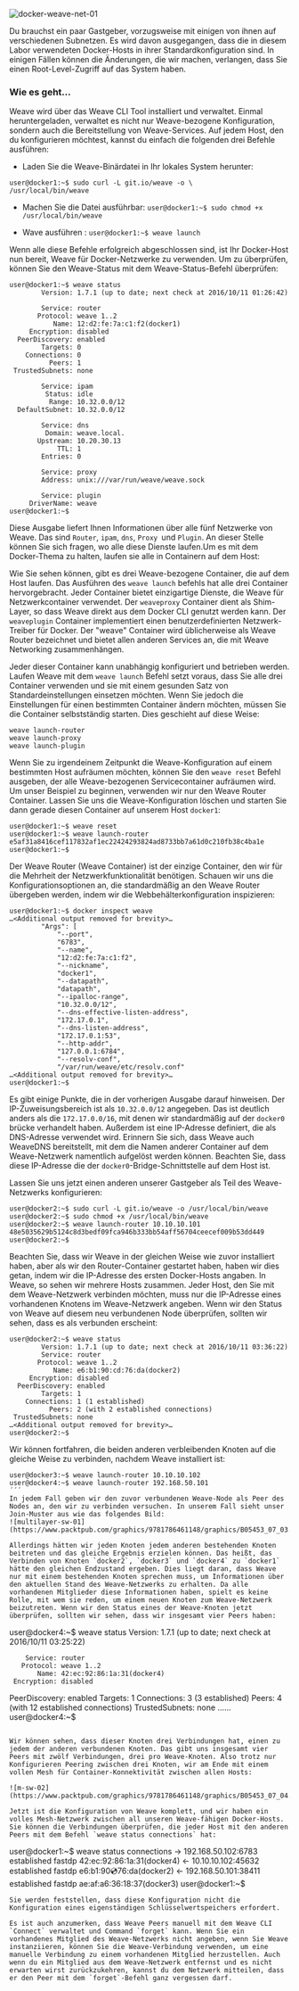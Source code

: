 ![docker-weave-net-01](https://www.packtpub.com/graphics/9781786461148/graphics/B05453_07_01.jpg)

Du brauchst ein paar Gastgeber, vorzugsweise mit einigen von ihnen auf verschiedenen Subnetzen. Es wird davon ausgegangen, dass die in diesem Labor verwendeten Docker-Hosts in ihrer Standardkonfiguration sind. In einigen Fällen können die Änderungen, die wir machen, verlangen, dass Sie einen Root-Level-Zugriff auf das System haben.

### Wie es geht…

Weave wird über das Weave CLI Tool installiert und verwaltet. Einmal heruntergeladen, verwaltet es nicht nur Weave-bezogene Konfiguration, sondern auch die Bereitstellung von Weave-Services. Auf jedem Host, den du konfigurieren möchtest, kannst du einfach die folgenden drei Befehle ausführen:

* Laden Sie die Weave-Binärdatei in Ihr lokales System herunter:
```
user@docker1:~$ sudo curl -L git.io/weave -o \
/usr/local/bin/weave
```

* Machen Sie die Datei ausführbar:
`user@docker1:~$ sudo chmod +x /usr/local/bin/weave`

* Wave ausführen :
`user@docker1:~$ weave launch`

Wenn alle diese Befehle erfolgreich abgeschlossen sind, ist Ihr Docker-Host nun bereit, Weave für Docker-Netzwerke zu verwenden. Um zu überprüfen, können Sie den Weave-Status mit dem Weave-Status-Befehl überprüfen:


``` 
user@docker1:~$ weave status
        Version: 1.7.1 (up to date; next check at 2016/10/11 01:26:42)

        Service: router
       Protocol: weave 1..2
           Name: 12:d2:fe:7a:c1:f2(docker1)
     Encryption: disabled
  PeerDiscovery: enabled
        Targets: 0
    Connections: 0
          Peers: 1
 TrustedSubnets: none

        Service: ipam
         Status: idle
          Range: 10.32.0.0/12
  DefaultSubnet: 10.32.0.0/12

        Service: dns
         Domain: weave.local.
       Upstream: 10.20.30.13
            TTL: 1
        Entries: 0

        Service: proxy
        Address: unix:///var/run/weave/weave.sock

        Service: plugin
     DriverName: weave
user@docker1:~$ 
```

Diese Ausgabe liefert Ihnen Informationen über alle fünf Netzwerke von Weave. Das sind `Router`, `ipam`, `dns`, `Proxy `und `Plugin`. An dieser Stelle können Sie sich fragen, wo alle diese Dienste laufen.Um es mit dem Docker-Thema zu halten, laufen sie alle in Containern auf dem Host:

Wie Sie sehen können, gibt es drei Weave-bezogene Container, die auf dem Host laufen. Das Ausführen des `weave launch` befehls hat alle drei Container hervorgebracht. Jeder Container bietet einzigartige Dienste, die Weave für Netzwerkcontainer verwendet. Der `weaveproxy` Container dient als Shim-Layer, so dass Weave direkt aus dem Docker CLI genutzt werden kann. Der `weaveplugin` Container implementiert einen benutzerdefinierten Netzwerk-Treiber für Docker. Der "weave" Container wird üblicherweise als Weave Router bezeichnet und bietet allen anderen Services an, die mit Weave Networking zusammenhängen.

Jeder dieser Container kann unabhängig konfiguriert und betrieben werden. Laufen Weave mit dem `weave launch` Befehl setzt voraus, dass Sie alle drei Container verwenden und sie mit einem gesunden Satz von Standardeinstellungen einsetzen möchten. Wenn Sie jedoch die Einstellungen für einen bestimmten Container ändern möchten, müssen Sie die Container selbstständig starten. Dies geschieht auf diese Weise:
```
weave launch-router
weave launch-proxy
weave launch-plugin
```

Wenn Sie zu irgendeinem Zeitpunkt die Weave-Konfiguration auf einem bestimmten Host aufräumen möchten, können Sie den `weave reset` Befehl ausgeben, der alle Weave-bezogenen Servicecontainer aufräumen wird. Um unser Beispiel zu beginnen, verwenden wir nur den Weave Router Container. Lassen Sie uns die Weave-Konfiguration löschen und starten Sie dann gerade diesen Container auf unserem Host `docker1`:
```
user@docker1:~$ weave reset
user@docker1:~$ weave launch-router
e5af31a8416cef117832af1ec22424293824ad8733bb7a61d0c210fb38c4ba1e
user@docker1:~$
```
Der Weave Router (Weave Container) ist der einzige Container, den wir für die Mehrheit der Netzwerkfunktionalität benötigen. Schauen wir uns die Konfigurationsoptionen an, die standardmäßig an den Weave Router übergeben werden, indem wir die Webbehälterkonfiguration inspizieren:
```
user@docker1:~$ docker inspect weave
…<Additional output removed for brevity>…
        "Args": [
            "--port",
            "6783",
            "--name",
            "12:d2:fe:7a:c1:f2",
            "--nickname",
            "docker1",
            "--datapath",
            "datapath",
            "--ipalloc-range",
            "10.32.0.0/12",
            "--dns-effective-listen-address",
            "172.17.0.1",
            "--dns-listen-address",
            "172.17.0.1:53",
            "--http-addr",
            "127.0.0.1:6784",
            "--resolv-conf",
            "/var/run/weave/etc/resolv.conf" 
…<Additional output removed for brevity>… 
user@docker1:~$
```
Es gibt einige Punkte, die in der vorherigen Ausgabe darauf hinweisen. Der IP-Zuweisungsbereich ist als `10.32.0.0/12` angegeben. Das ist deutlich anders als die `172.17.0.0/16`, mit denen wir standardmäßig auf der `docker0` brücke verhandelt haben. Außerdem ist eine IP-Adresse definiert, die als DNS-Adresse verwendet wird. Erinnern Sie sich, dass Weave auch WeaveDNS bereitstellt, mit dem die Namen anderer Container auf dem Weave-Netzwerk namentlich aufgelöst werden können. Beachten Sie, dass diese IP-Adresse die der `docker0`-Bridge-Schnittstelle auf dem Host ist.

Lassen Sie uns jetzt einen anderen unserer Gastgeber als Teil des Weave-Netzwerks konfigurieren:
```
user@docker2:~$ sudo curl -L git.io/weave -o /usr/local/bin/weave
user@docker2:~$ sudo chmod +x /usr/local/bin/weave
user@docker2:~$ weave launch-router 10.10.10.101
48e5035629b5124c8d3bedf09fca946b333bb54aff56704ceecef009b53dd449
user@docker2:~$
```
Beachten Sie, dass wir Weave in der gleichen Weise wie zuvor installiert haben, aber als wir den Router-Container gestartet haben, haben wir dies getan, indem wir die IP-Adresse des ersten Docker-Hosts angaben. In Weave, so sehen wir mehrere Hosts zusammen. Jeder Host, den Sie mit dem Weave-Netzwerk verbinden möchten, muss nur die IP-Adresse eines vorhandenen Knotens im Weave-Netzwerk angeben. Wenn wir den Status von Weave auf diesem neu verbundenen Node überprüfen, sollten wir sehen, dass es als verbunden erscheint:
```
user@docker2:~$ weave status
        Version: 1.7.1 (up to date; next check at 2016/10/11 03:36:22)
        Service: router
       Protocol: weave 1..2
           Name: e6:b1:90:cd:76:da(docker2)
     Encryption: disabled
  PeerDiscovery: enabled
        Targets: 1
    Connections: 1 (1 established)
          Peers: 2 (with 2 established connections)
 TrustedSubnets: none
…<Additional output removed for brevity>…
user@docker2:~$
```
Wir können fortfahren, die beiden anderen verbleibenden Knoten auf die gleiche Weise zu verbinden, nachdem Weave installiert ist:
```
user@docker3:~$ weave launch-router 10.10.10.102
user@docker4:~$ weave launch-router 192.168.50.101
´´´
In jedem Fall geben wir den zuvor verbundenen Weave-Node als Peer des Nodes an, den wir zu verbinden versuchen. In unserem Fall sieht unser Join-Muster aus wie das folgendes Bild:
![multilayer-sw-01](https://www.packtpub.com/graphics/9781786461148/graphics/B05453_07_03.jpg)

Allerdings hätten wir jeden Knoten jedem anderen bestehenden Knoten beitreten und das gleiche Ergebnis erzielen können. Das heißt, das Verbinden von Knoten `docker2`, `docker3` und `docker4` zu `docker1` hätte den gleichen Endzustand ergeben. Dies liegt daran, dass Weave nur mit einem bestehenden Knoten sprechen muss, um Informationen über den aktuellen Stand des Weave-Netzwerks zu erhalten. Da alle vorhandenen Mitglieder diese Informationen haben, spielt es keine Rolle, mit wem sie reden, um einem neuen Knoten zum Weave-Netzwerk beizutreten. Wenn wir den Status eines der Weave-Knoten jetzt überprüfen, sollten wir sehen, dass wir insgesamt vier Peers haben:
```
user@docker4:~$ weave status
        Version: 1.7.1 (up to date; next check at 2016/10/11 03:25:22)

        Service: router
       Protocol: weave 1..2
           Name: 42:ec:92:86:1a:31(docker4)
     Encryption: disabled
  PeerDiscovery: enabled
        Targets: 1
    Connections: 3 (3 established)
          Peers: 4 (with 12 established connections)
 TrustedSubnets: none 
…<Additional output removed for brevity>… 
user@docker4:~$
```

Wir können sehen, dass dieser Knoten drei Verbindungen hat, einen zu jedem der anderen verbundenen Knoten. Das gibt uns insgesamt vier Peers mit zwölf Verbindungen, drei pro Weave-Knoten. Also trotz nur Konfigurieren Peering zwischen drei Knoten, wir am Ende mit einem vollen Mesh für Container-Konnektivität zwischen allen Hosts:

![m-sw-02](https://www.packtpub.com/graphics/9781786461148/graphics/B05453_07_04.jpg)

Jetzt ist die Konfiguration von Weave komplett, und wir haben ein volles Mesh-Netzwerk zwischen all unseren Weave-fähigen Docker-Hosts. Sie können die Verbindungen überprüfen, die jeder Host mit den anderen Peers mit dem Befehl `weave status connections` hat:
```
user@docker1:~$ weave status connections
-> 192.168.50.102:6783   established fastdp 42:ec:92:86:1a:31(docker4)
<- 10.10.10.102:45632    established fastdp e6:b1:90:cd:76:da(docker2)
<- 192.168.50.101:38411  established fastdp ae:af:a6:36:18:37(docker3)
user@docker1:~$ 
```
Sie werden feststellen, dass diese Konfiguration nicht die Konfiguration eines eigenständigen Schlüsselwertspeichers erfordert.

Es ist auch anzumerken, dass Weave Peers manuell mit dem Weave CLI `Connect` verwaltet und Command `forget` kann. Wenn Sie ein vorhandenes Mitglied des Weave-Netzwerks nicht angeben, wenn Sie Weave instanziieren, können Sie die Weave-Verbindung verwenden, um eine manuelle Verbindung zu einem vorhandenen Mitglied herzustellen. Auch wenn du ein Mitglied aus dem Weave-Netzwerk entfernst und es nicht erwarten wirst zurückzukehren, kannst du dem Netzwerk mitteilen, dass er den Peer mit dem `forget`-Befehl ganz vergessen darf.


